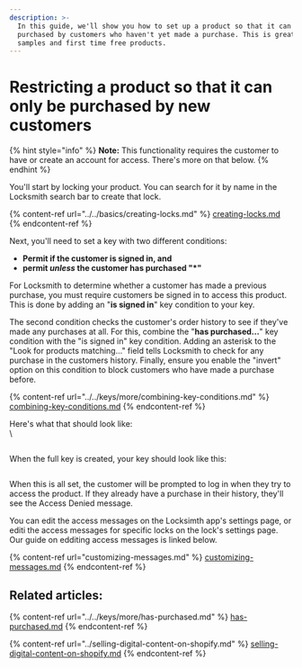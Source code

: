 ```yaml
---
description: >-
  In this guide, we'll show you how to set up a product so that it can only be
  purchased by customers who haven't yet made a purchase. This is great for
  samples and first time free products.
---
```


# Restricting a product so that it can only be purchased by new customers

{% hint style="info" %}
**Note:** This functionality requires the customer to have or create an account for access. There's more on that below.
{% endhint %}

You'll start by locking your product. You can search for it by name in the Locksmith search bar to create that lock.&#x20;

{% content-ref url="../../basics/creating-locks.md" %}
[creating-locks.md](../../basics/creating-locks.md)
{% endcontent-ref %}

Next, you'll need to set a key with two different conditions:&#x20;

* **Permit if the customer is signed in, and**
* **permit&#x20;**_**unless**_**&#x20;the customer has purchased "\*"**

For Locksmith to determine whether a customer has made a previous purchase, you must require  customers be signed in to access this product. This is done by adding an "**is signed in**" key condition to your key.

The second condition checks the customer's order history to see if they've made any purchases at all. For this, combine the "**has purchased...**" key condition with the "is signed in" key condition. Adding an asterisk to the "Look for products matching..." field tells Locksmith to check for any purchase in the customers history. Finally, ensure you enable the "invert" option on this condition to block customers who have made a purchase before.

{% content-ref url="../../keys/more/combining-key-conditions.md" %}
[combining-key-conditions.md](../../keys/more/combining-key-conditions.md)
{% endcontent-ref %}

Here's what that should look like:\
\


<figure><img src="../../.gitbook/assets/Screenshot 2025-06-12 at 6.37.08 PM.png" alt=""><figcaption></figcaption></figure>

When the full key is created, your key should look like this:&#x20;

<figure><img src="../../.gitbook/assets/Screenshot 2025-06-12 at 6.38.09 PM.png" alt=""><figcaption></figcaption></figure>

When this is all set, the customer will be prompted to log in when they try to access the product. If they already have a purchase in their history, they'll see the Access Denied message.&#x20;

You can edit the access messages on the Locksimth app's settings page, or editi the access messages for specific locks on the lock's settings page. Our guide on edditing access messages is linked below.

{% content-ref url="customizing-messages.md" %}
[customizing-messages.md](customizing-messages.md)
{% endcontent-ref %}

## Related articles:

{% content-ref url="../../keys/more/has-purchased.md" %}
[has-purchased.md](../../keys/more/has-purchased.md)
{% endcontent-ref %}

{% content-ref url="../selling-digital-content-on-shopify.md" %}
[selling-digital-content-on-shopify.md](../selling-digital-content-on-shopify.md)
{% endcontent-ref %}
